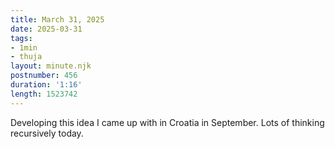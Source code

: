 ```yaml
---
title: March 31, 2025
date: 2025-03-31
tags:
- 1min
- thuja
layout: minute.njk
postnumber: 456
duration: '1:16'
length: 1523742
---
```

Developing this idea I came up with in Croatia in September. Lots of thinking recursively today. 
